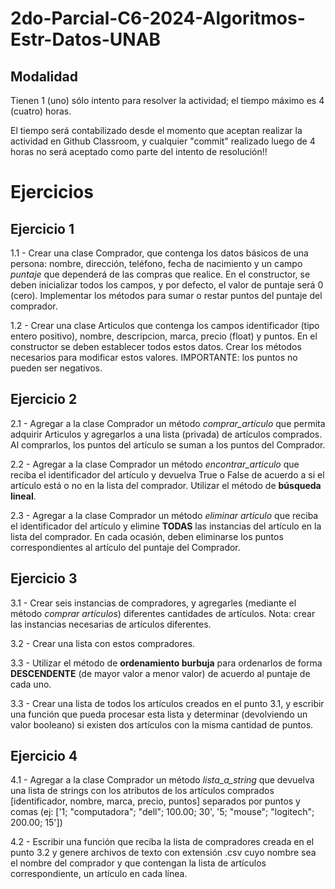 # 2do-Parcial-C6-2024-Algoritmos-Estr-Datos-UNAB

## Modalidad

Tienen 1 (uno) sólo intento para resolver la actividad; el tiempo máximo es 4 (cuatro) horas.

El tiempo será contabilizado desde el momento que aceptan realizar la actividad en Github Classroom, y cualquier "commit" realizado luego de 4 horas no será aceptado como parte del intento de resolución!!

# Ejercicios

## Ejercicio 1

1.1 - Crear una clase Comprador, que contenga los datos básicos de una persona: nombre, dirección, teléfono, fecha de nacimiento y un campo *puntaje* que dependerá de las compras que realice. En el constructor, se deben inicializar todos los campos, y por defecto, el valor de puntaje será 0 (cero). Implementar los métodos para sumar o restar puntos del puntaje del comprador.

1.2 - Crear una clase Articulos que contenga los campos identificador (tipo entero positivo), nombre, descripcion, marca, precio (float) y puntos. En el constructor se deben establecer todos estos datos. Crear los métodos necesarios para modificar estos valores. IMPORTANTE: los puntos no pueden ser negativos.

## Ejercicio 2

2.1 - Agregar a la clase Comprador un método *comprar_artículo* que permita adquirir Articulos y agregarlos a una lista (privada) de artículos comprados. Al comprarlos, los puntos del artículo se suman a los puntos del Comprador. 

2.2 - Agregar a la clase Comprador un método *encontrar_articulo* que reciba el identificador del artículo y devuelva True o False de acuerdo a si el artículo está o no en la lista del comprador. Utilizar el método de **búsqueda lineal**.

2.3 - Agregar a la clase Comprador un método *eliminar artículo* que reciba el identificador del artículo y elimine **TODAS** las instancias del artículo en la lista del comprador. En cada ocasión, deben eliminarse los puntos correspondientes al artículo del puntaje del Comprador.

## Ejercicio 3

3.1 - Crear seis instancias de compradores, y agregarles (mediante el método *comprar artículos*) diferentes cantidades de artículos. Nota: crear las instancias necesarias de artículos diferentes.

3.2 - Crear una lista con estos compradores.

3.3 - Utilizar el método de **ordenamiento burbuja** para ordenarlos de forma **DESCENDENTE** (de mayor valor a menor valor) de acuerdo al puntaje de cada uno.

3.3 - Crear una lista de todos los artículos creados en el punto 3.1, y escribir una función que pueda procesar esta lista y determinar (devolviendo un valor booleano) si existen dos artículos con la misma cantidad de puntos.

## Ejercicio 4

4.1 - Agregar a la clase Comprador un método *lista_a_string* que devuelva una lista de strings con los atributos de los artículos comprados [identificador, nombre, marca, precio, puntos] separados por puntos y comas (ej: ['1; "computadora"; "dell"; 100.00; 30', '5; "mouse"; "logitech"; 200.00; 15'])

4.2 - Escribir una función que reciba la lista de compradores creada en el punto 3.2 y genere archivos de texto con extensión .csv cuyo nombre sea el nombre del comprador y que contengan la lista de artículos correspondiente, un artículo en cada línea.
